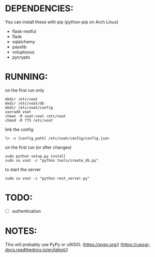 


# DEPENDENCIES:

You can install these with pip (python-pip on Arch Linux)

* flask-restful
* flask
* sqlalchemy
* passlib
* voluptuous
* pycrypto



# RUNNING:
on the first run only

```
mkdir /etc/voat
mkdir /etc/voat/db
mkdir /etc/voat/config
useradd voat
chown -R voat:voat /etc/voat
chmod -R 775 /etc/voat
```

link the config

```ln -s [config_path] /etc/voat/config/config.json```


on the first run (or after changes)  

```cd /where/ever/voat/libs
sudo python setup.py install
sudo su voat -c "python tools/create_db.py"
```

to start the server

```sudo su voat -c "python rest_server.py"```


# TODO:

- [ ] authentication


# NOTES:

This will probably use PyPy or uWSGI. (https://pypy.org/) (https://uwsgi-docs.readthedocs.io/en/latest/)
